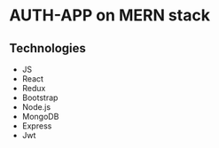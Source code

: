 # AUTH-APP on MERN stack

## Technologies

- JS
- React
- Redux
- Bootstrap
- Node.js
- MongoDB
- Express
- Jwt


